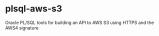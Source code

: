 # plsql-aws-s3
Oracle PL/SQL tools for building an API to AWS S3 using HTTPS and the AWS4 signature
